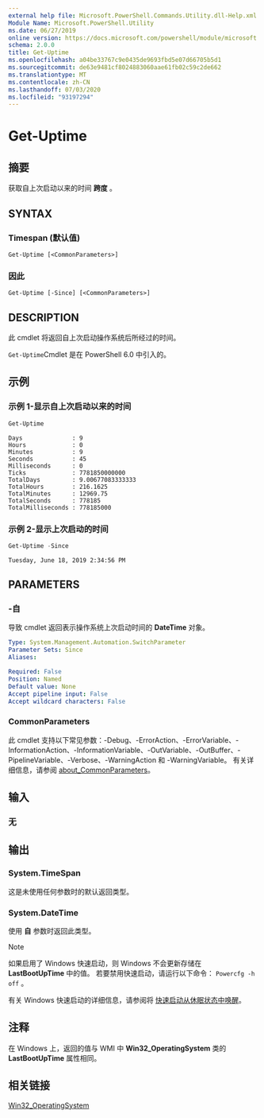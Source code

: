 ```yaml
---
external help file: Microsoft.PowerShell.Commands.Utility.dll-Help.xml
Module Name: Microsoft.PowerShell.Utility
ms.date: 06/27/2019
online version: https://docs.microsoft.com/powershell/module/microsoft.powershell.utility/get-uptime?view=powershell-7&WT.mc_id=ps-gethelp
schema: 2.0.0
title: Get-Uptime
ms.openlocfilehash: a04be33767c9e0435de9693fbd5e07d66705b5d1
ms.sourcegitcommit: de63e9481cf8024883060aae61fb02c59c2de662
ms.translationtype: MT
ms.contentlocale: zh-CN
ms.lasthandoff: 07/03/2020
ms.locfileid: "93197294"
---
```

# Get-Uptime

## 摘要
获取自上次启动以来的时间 **跨度** 。

## SYNTAX

### Timespan (默认值) 

```
Get-Uptime [<CommonParameters>]
```

### 因此

```
Get-Uptime [-Since] [<CommonParameters>]
```

## DESCRIPTION

此 cmdlet 将返回自上次启动操作系统后所经过的时间。

`Get-Uptime`Cmdlet 是在 PowerShell 6.0 中引入的。

## 示例

### 示例 1-显示自上次启动以来的时间

```powershell
Get-Uptime
```

```Output
Days              : 9
Hours             : 0
Minutes           : 9
Seconds           : 45
Milliseconds      : 0
Ticks             : 7781850000000
TotalDays         : 9.00677083333333
TotalHours        : 216.1625
TotalMinutes      : 12969.75
TotalSeconds      : 778185
TotalMilliseconds : 778185000
```

### 示例 2-显示上次启动的时间

```powershell
Get-Uptime -Since
```

```Output
Tuesday, June 18, 2019 2:34:56 PM
```

## PARAMETERS

### -自

导致 cmdlet 返回表示操作系统上次启动时间的 **DateTime** 对象。

```yaml
Type: System.Management.Automation.SwitchParameter
Parameter Sets: Since
Aliases:

Required: False
Position: Named
Default value: None
Accept pipeline input: False
Accept wildcard characters: False
```

### CommonParameters

此 cmdlet 支持以下常见参数：-Debug、-ErrorAction、-ErrorVariable、-InformationAction、-InformationVariable、-OutVariable、-OutBuffer、-PipelineVariable、-Verbose、-WarningAction 和 -WarningVariable。 有关详细信息，请参阅 [about_CommonParameters](https://go.microsoft.com/fwlink/?LinkID=113216)。

## 输入

### 无

## 输出

### System.TimeSpan

这是未使用任何参数时的默认返回类型。

### System.DateTime

使用 **自** 参数时返回此类型。

> [!NOTE]
> 如果启用了 Windows 快速启动，则 Windows 不会更新存储在 **LastBootUpTime** 中的值。 若要禁用快速启动，请运行以下命令： `Powercfg -h off` 。
>
> 有关 Windows 快速启动的详细信息，请参阅将 [快速启动从休眠状态中唤醒](/windows-hardware/drivers/kernel/distinguishing-fast-startup-from-wake-from-hibernation)。

## 注释

在 Windows 上，返回的值与 WMI 中 **Win32_OperatingSystem** 类的 **LastBootUpTime** 属性相同。

## 相关链接

[Win32_OperatingSystem](/windows/win32/cimwin32prov/win32-operatingsystem#properties)
